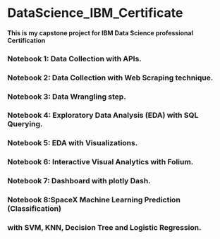 # DataScience_IBM_Certificate <br>
#### This is my capstone project for IBM Data Science professional Certification <br>

### Notebook 1: Data Collection with APIs. <br>
### Notebook 2: Data Collection with Web Scraping technique.<br>
### Notebook 3: Data Wrangling step.<br>
### Notebook 4: Exploratory Data Analysis (EDA) with SQL Querying.<br>
### Notebook 5: EDA with Visualizations.<br>
### Notebook 6: Interactive Visual Analytics with Folium.<br>
### Notebook 7: Dashboard with plotly Dash.<br>
### Notebook 8:SpaceX Machine Learning Prediction (Classification)<br>
###            with SVM, KNN, Decision Tree and Logistic Regression.<br>
